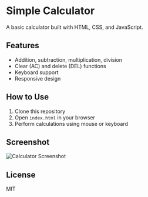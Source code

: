 # Simple Calculator

A basic calculator built with HTML, CSS, and JavaScript.

## Features
- Addition, subtraction, multiplication, division
- Clear (AC) and delete (DEL) functions
- Keyboard support
- Responsive design

## How to Use
1. Clone this repository
2. Open `index.html` in your browser
3. Perform calculations using mouse or keyboard

## Screenshot
![Calculator Screenshot](screenshot.png)

## License
MIT